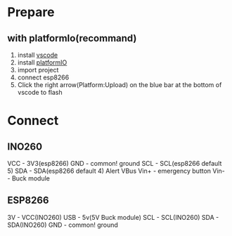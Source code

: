 # Prepare
## with platformIo(recommand)
1. install [vscode](https://code.visualstudio.com/) 
2. install [platformIO](https://platformio.org/install/ide?install=vscode)
3. import project
1. connect esp8266
4. Click the right arrow(Platform:Upload) on the blue bar at the bottom of vscode to flash

# Connect
## INO260
VCC - 3V3(esp8266)
GND - common! ground
SCL - SCL(esp8266 default 5)
SDA - SDA(esp8266 default 4)
Alert
VBus
Vin+ - emergency button
Vin- - Buck module

## ESP8266
3V - VCC(INO260)
USB - 5v(5V Buck module)
SCL - SCL(INO260)
SDA - SDA(INO260)
GND - common! ground